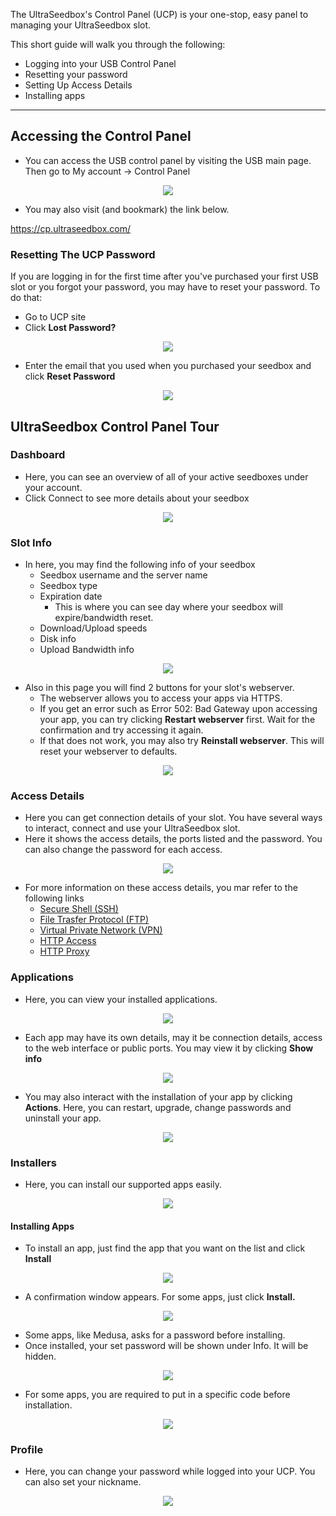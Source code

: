 The UltraSeedbox's Control Panel (UCP) is your one-stop, easy panel to managing your UltraSeedbox slot. 

This short guide will walk you through the following:

* Logging into your USB Control Panel
* Resetting your password
* Setting Up Access Details
* Installing apps

***

## Accessing the Control Panel

* You can access the USB control panel by visiting the USB main page. Then go to My account -> Control Panel

<p align="center"><img src="https://docs.usbx.me/uploads/images/gallery/2020-05/image-1590563451797.png"></p>

* You may also visit (and bookmark) the link below.

https://cp.ultraseedbox.com/

### Resetting The UCP Password

If you are logging in for the first time after you've purchased your first USB slot or you forgot your password, you may have to reset your password. To do that:

* Go to UCP site
* Click **Lost Password?**

<p align="center"><img src="https://docs.usbx.me/uploads/images/gallery/2020-05/image-1590576199778.png"></p>

* Enter the email that you used when you purchased your seedbox and click **Reset Password**

<p align="center"><img src="https://docs.usbx.me/uploads/images/gallery/2020-05/image-1590576243060.png"></p>


## UltraSeedbox Control Panel Tour
### Dashboard

* Here, you can see an overview of all of your active seedboxes under your account.
* Click Connect to see more details about your seedbox

<p align="center"><img src="https://docs.usbx.me/uploads/images/gallery/2020-05/image-1590585226023.png"></p>

### Slot Info

* In here, you may find the following info of your seedbox
  * Seedbox username and the server name
  * Seedbox type
  * Expiration date
    * This is where you can see day where your seedbox will expire/bandwidth reset.
  * Download/Upload speeds
  * Disk info
  * Upload Bandwidth info

<p align="center"><img src="https://docs.usbx.me/uploads/images/gallery/2020-05/image-1590585278929.png"></p>

* Also in this page you will find 2 buttons for your slot's webserver.
  * The webserver allows you to access your apps via HTTPS.
  * If you get an error such as Error 502: Bad Gateway upon accessing your app, you can try clicking **Restart webserver** first. Wait for the confirmation and try accessing it again.
  * If that does not work, you may also try **Reinstall webserver**. This will reset your webserver to defaults.

<p align="center"><img src="https://docs.usbx.me/uploads/images/gallery/2020-05/image-1590587891193.png"></p>

### Access Details

* Here you can get connection details of your slot. You have several ways to interact, connect and use your UltraSeedbox slot.
* Here it shows the access details, the ports listed and the password. You can also change the password for each access.

<p align="center"><img src="https://docs.usbx.me/uploads/images/gallery/2020-05/image-1590585466490.png"></p>

* For more information on these access details, you mar refer to the following links
  * [Secure Shell (SSH)](https://docs.usbx.me/books/secure-shell-%28ssh%29)
  * [File Trasfer Protocol (FTP)](https://docs.usbx.me/books/file-transfer-protocol-%28ftp%29)
  * [Virtual Private Network (VPN)](https://docs.usbx.me/books/virtual-private-network-%28vpn%29)
  * [HTTP Access](https://docs.usbx.me/books/http-access)
  * [HTTP Proxy](https://docs.usbx.me/books/http-proxy)

### Applications

* Here, you can view your installed applications.

<p align="center"><img src="https://docs.usbx.me/uploads/images/gallery/2020-05/image-1590585559940.png"></p>

* Each app may have its own details, may it be connection details, access to the web interface or public ports. You may view it by clicking **Show info**

<p align="center"><img src="https://docs.usbx.me/uploads/images/gallery/2020-05/image-1590585609987.png"></p>

* You may also interact with the installation of your app by clicking **Actions**. Here, you can restart, upgrade, change passwords and uninstall your app.

<p align="center"><img src="https://docs.usbx.me/uploads/images/gallery/2020-05/image-1590585688436.png"></p>

### Installers

* Here, you can install our supported apps easily.

<p align="center"><img src="https://docs.usbx.me/uploads/images/gallery/2020-05/image-1590585744840.png"></p>

#### Installing Apps

* To install an app, just find the app that you want on the list and click **Install**

<p align="center"><img src="https://docs.usbx.me/uploads/images/gallery/2020-05/image-1590586092241.png"></p>

* A confirmation window appears. For some apps, just click **Install.**

<p align="center"><img src="https://docs.usbx.me/uploads/images/gallery/2020-05/image-1590586186357.png"></p>

* Some apps, like Medusa, asks for a password before installing.
* Once installed, your set password will be shown under Info. It will be hidden.

<p align="center"><img src="https://docs.usbx.me/uploads/images/gallery/2020-05/image-1590586250567.png"></p>

* For some apps, you are required to put in a specific code before installation.

<p align="center"><img src="https://docs.usbx.me/uploads/images/gallery/2020-05/image-1590586293279.png"></p>

### Profile

* Here, you can change your password while logged into your UCP. You can also set your nickname.

<p align="center"><img src="https://docs.usbx.me/uploads/images/gallery/2020-05/image-1590595080846.png"></p>